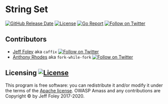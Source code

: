 # String Set

[![GitHub Release Date](https://img.shields.io/github/release-date/caffix/stringset)](https://github.com/caffix/stringset/releases/latest)
[![License](https://img.shields.io/github/license/caffix/stringset)](https://www.apache.org/licenses/LICENSE-2.0)
[![Go Report](https://goreportcard.com/badge/github.com/caffix/stringset)](https://goreportcard.com/report/github.com/caffix/stringset)
[![Follow on Twitter](https://img.shields.io/twitter/follow/jeff_foley.svg?logo=twitter)](https://twitter.com/jeff_foley)

## Contributors

* [Jeff Foley](https://github.com/caffix) aka `caffix`
  [![Follow on Twitter](https://img.shields.io/twitter/follow/jeff_foley.svg?logo=twitter)](https://twitter.com/jeff_foley)
* [Anthony Rhodes](https://github.com/fork-while-fork) aka `fork-while-fork`
  [![Follow on Twitter](https://img.shields.io/twitter/follow/fork_while_fork.svg?logo=twitter)](https://twitter.com/fork_while_fork)

## Licensing [![License](https://img.shields.io/github/license/caffix/stringset)](https://www.apache.org/licenses/LICENSE-2.0)

This program is free software: you can redistribute it and/or modify it under the terms of the [Apache license](LICENSE). OWASP Amass and any contributions are Copyright © by Jeff Foley 2017-2020.
